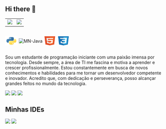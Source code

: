 ## Hi there 👋


<a href="https://github.com/MarceloNobrega29">
  <table>
    <tr>
      <td><img height="180" src="https://github-readme-stats.vercel.app/api?username=MarceloNobrega29&show_icons=true&theme=darcula" /></td>
      <td><img height="180" src="https://github-readme-stats.vercel.app/api/top-langs/?username=MarceloNobrega29&layout=compact&theme=darcula" /></td>
    </tr>
  </table>
</a>



<div style="display: inline_block"><br>
  <img align="center" alt="MN-Python" height="30" width="40" src="https://raw.githubusercontent.com/devicons/devicon/master/icons/python/python-original.svg">
  <img align="center" alt="MN-Java" height="30" width="40" src="https://cdn.jsdelivr.net/gh/devicons/devicon@latest/icons/java/java-original.svg" />       
  <img align="center" alt="MN-HTML" height="30" width="40" src="https://raw.githubusercontent.com/devicons/devicon/master/icons/html5/html5-original.svg">
  <img align="center" alt="MN-CSS" height="30" width="40" src="https://raw.githubusercontent.com/devicons/devicon/master/icons/css3/css3-original.svg">
</div>
 
  ## 
  Sou um estudante de programação iniciante com uma paixão imensa por tecnologia. Desde sempre, a área de TI me fascina e motiva a aprender e crescer profissionalmente. Estou constantemente em busca de novos conhecimentos e habilidades para me tornar um desenvolvedor competente e inovador. Acredito que, com dedicação e perseverança, posso alcançar grandes feitos no mundo da tecnologia.

  
<div>  
  <a href="https://www.instagram.com/ferreir4.nb/" target="_blank"><img src="https://img.shields.io/badge/-Instagram-%23E4405F?style=for-the-badge&logo=instagram&logoColor=white" target="_blank"></a>
  <a href = "mailto:nobregamf29@hotmail.com"><img src="https://img.shields.io/badge/-Gmail-%23333?style=for-the-badge&logo=gmail&logoColor=white" target="_blank"></a>
  <a href="https://www.linkedin.com/in/marcelo-n%C3%B3brega-8046752ba/" target="_blank"><img src="https://img.shields.io/badge/-LinkedIn-%230077B5?style=for-the-badge&logo=linkedin&logoColor=white" target="_blank"></a> 
  
</div>

## Minhas IDEs

<div>
  <img src="https://img.shields.io/badge/Eclipse-2C2255?style=for-the-badge&logo=eclipse&logoColor=white">
  <img src="https://img.shields.io/badge/Visual_Studio_Code-0078D4?style=for-the-badge&logo=visual%20studio%20code&logoColor=white"
</div>

